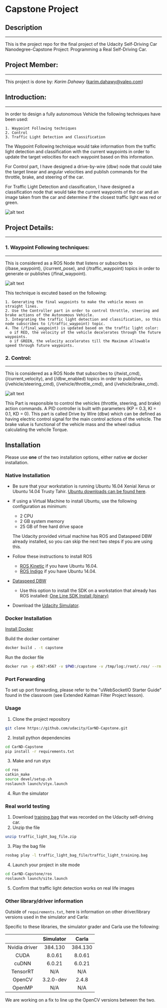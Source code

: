 # Capstone Project

## Description
--------------------------------------------------------------
This is the project repo for the final project of the Udacity Self-Driving Car Nanodegree-Capstone Project: Programming a Real Self-Driving Car. 

## Project Member:
--------------------------------------------------------------
This project is done by: *Karim Dahawy* (karim.dahawy@valeo.com)

[//]: # (Image References)

[image1]: ./imgs/Capstone_Ros_Graph.png
[image2]: ./imgs/Waypoint_Updater_Node.png
[image3]: ./imgs/DBW_Node.png
[image4]: ./imgs/
[image5]: ./imgs/
[image6]: ./imgs/
[image7]: ./imgs/

## Introduction:
--------------------------------------------------------------
In order to design a fully autonomous Vehicle the following techniques have been used:
    
    1. Waypoint Following techniques
    2. Control
    3. Traffic Light Detection and Classification
    
The Waypoint Following technique would take information from the traffic light detection and classification with the current waypoints in order to update the target velocities for each waypoint based on this information.

For Control part, I have designed a drive-by-wire (dbw) node that could take the target linear and angular velocities and publish commands for the throttle, brake, and steering of the car. 

For Traffic Light Detection and classification, I have designed a classification node that would take the current waypoints of the car and an image taken from the car and determine if the closest traffic light was red or green.
 
![alt text][image1]

## Project Details:
--------------------------------------------------------------
### 1. Waypoint Following techniques:
-------------------------------------

This is considered as a ROS Node that listens or subscribes to (/base_waypoint), (/current_pose), and (/traffic_waypoint) topics in order to generate or publishes (/final_waypoint).

![alt text][image2]

This technique is excuted based on the following:
    
    1. Generating the final waypoints to make the vehicle moves on straight lines.
    2. Use the Controller part in order to control throttle, steering and brake actions of the Autonomous Vehicle.
    3. Integrating the traffic light detection and classification, so this node subscribes to (/traffic_waypoint) topic.
    4. The (/final_waypoint) is updated based on the traffic light color:
      o if RED, the velocity of the vehicle decelerates through the future waypoints.
      o if GREEN, the velocity accelerates till the Maximum allowable speed through future waypoints.
      
### 2. Control:
---------------

This is considered as a ROS Node that subscribes to (/twist_cmd), (/current_velocity), and (/dbw_enabled) topics in order to publishes (/vehicle/steering_cmd), (/vehicle/throttle_cmd), and (/vehicle/brake_cmd).

![alt text][image3]

This Part is responsible to control the vehicles (throttle, steering, and brake) action commands.
A PID controller is built with parameters (KP = 0.3, KI = 0.1, KD = 0). This part is called Drive by Wire (dbw) which can be defined as having electric control signal for the main control actions of the vehicle. The brake value is functional of the vehicle mass and the wheel radius calculating the vehcile Torque.
      

## Installation

Please use **one** of the two installation options, either native **or** docker installation.

### Native Installation

* Be sure that your workstation is running Ubuntu 16.04 Xenial Xerus or Ubuntu 14.04 Trusty Tahir. [Ubuntu downloads can be found here](https://www.ubuntu.com/download/desktop).
* If using a Virtual Machine to install Ubuntu, use the following configuration as minimum:
  * 2 CPU
  * 2 GB system memory
  * 25 GB of free hard drive space

  The Udacity provided virtual machine has ROS and Dataspeed DBW already installed, so you can skip the next two steps if you are using this.

* Follow these instructions to install ROS
  * [ROS Kinetic](http://wiki.ros.org/kinetic/Installation/Ubuntu) if you have Ubuntu 16.04.
  * [ROS Indigo](http://wiki.ros.org/indigo/Installation/Ubuntu) if you have Ubuntu 14.04.
* [Dataspeed DBW](https://bitbucket.org/DataspeedInc/dbw_mkz_ros)
  * Use this option to install the SDK on a workstation that already has ROS installed: [One Line SDK Install (binary)](https://bitbucket.org/DataspeedInc/dbw_mkz_ros/src/81e63fcc335d7b64139d7482017d6a97b405e250/ROS_SETUP.md?fileviewer=file-view-default)
* Download the [Udacity Simulator](https://github.com/udacity/CarND-Capstone/releases).

### Docker Installation
[Install Docker](https://docs.docker.com/engine/installation/)

Build the docker container
```bash
docker build . -t capstone
```

Run the docker file
```bash
docker run -p 4567:4567 -v $PWD:/capstone -v /tmp/log:/root/.ros/ --rm -it capstone
```

### Port Forwarding
To set up port forwarding, please refer to the "uWebSocketIO Starter Guide" found in the classroom (see Extended Kalman Filter Project lesson).

### Usage

1. Clone the project repository
```bash
git clone https://github.com/udacity/CarND-Capstone.git
```

2. Install python dependencies
```bash
cd CarND-Capstone
pip install -r requirements.txt
```
3. Make and run styx
```bash
cd ros
catkin_make
source devel/setup.sh
roslaunch launch/styx.launch
```
4. Run the simulator

### Real world testing
1. Download [training bag](https://s3-us-west-1.amazonaws.com/udacity-selfdrivingcar/traffic_light_bag_file.zip) that was recorded on the Udacity self-driving car.
2. Unzip the file
```bash
unzip traffic_light_bag_file.zip
```
3. Play the bag file
```bash
rosbag play -l traffic_light_bag_file/traffic_light_training.bag
```
4. Launch your project in site mode
```bash
cd CarND-Capstone/ros
roslaunch launch/site.launch
```
5. Confirm that traffic light detection works on real life images

### Other library/driver information
Outside of `requirements.txt`, here is information on other driver/library versions used in the simulator and Carla:

Specific to these libraries, the simulator grader and Carla use the following:

|        | Simulator | Carla  |
| :-----------: |:-------------:| :-----:|
| Nvidia driver | 384.130 | 384.130 |
| CUDA | 8.0.61 | 8.0.61 |
| cuDNN | 6.0.21 | 6.0.21 |
| TensorRT | N/A | N/A |
| OpenCV | 3.2.0-dev | 2.4.8 |
| OpenMP | N/A | N/A |

We are working on a fix to line up the OpenCV versions between the two.

